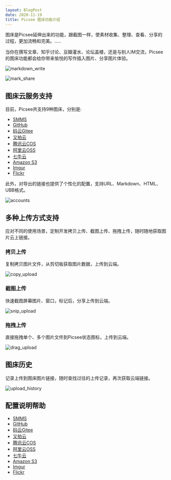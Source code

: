```yaml
---
layout: BlogPost
date: 2020-11-19
title: Picsee 图床功能介绍
---
```


图床是Picsee延伸出来的功能，跟截图一样，使素材收集、整理、查看、分享的过程，更加流畅和完美。.....
<!-- more -->

当你在撰写文章、知乎讨论、豆瓣灌水、论坛盖楼，还是与别人IM交流，Picsee的图床功能都会给你带来愉悦的写作插入图片、分享图片体验。

![markdown_write](./images/Picsee_imageCloud/markdown_write.gif)

![mark_share](./images/Picsee_imageCloud/mark_share.gif)

## 图床云服务支持
目前，Picsee共支持9种图床，分别是:

- [SMMS](https://sm.ms/)
- [GitHub](https://github.com/)
- [码云Gitee](https://gitee.com/)
- [又拍云](https://www.upyun.com/products/file-storage)
- [腾讯云COS](https://cloud.tencent.com/product/cos)
- [阿里云OSS](https://cn.aliyun.com/product/oss)
- [七牛云](https://www.qiniu.com/products/kodo)
- [Amazon S3](https://aws.amazon.com/cn/s3/)
- [Imgur](https://imgur.com/)
- [Flickr](https://www.flickr.com/)

此外，对导出的链接也提供了个性化的配置，支持URL、Markdown、HTML、UBB格式。

![accounts](./images/Picsee_imageCloud/accounts.png)

## 多种上传方式支持
应对不同的使用场景，定制开发拷贝上传、截图上传、拖拽上传，随时随地获取图片云上链接。

### 拷贝上传
复制拷贝图片文件，从剪切板获取图片数据，上传到云端。

![copy_upload](./images/Picsee_imageCloud/copy_upload.gif)

### 截图上传
快速截图屏幕图片、窗口，标记后，分享上传到云端。

![snip_upload](./images/Picsee_imageCloud/snip_upload.gif)

### 拖拽上传
直接拖拽单个、多个图片文件到Picsee状态图标，上传到云端。

![drag_upload](./images/Picsee_imageCloud/drag_upload.gif)

## 图床历史
记录上传到图床图片链接，随时查找过往的上传记录，再次获取云端链接。

![upload_history](./images/Picsee_imageCloud/upload_history.gif)


## 配置说明帮助

- [SMMS](https://picsee.chitaner.com/blog/Picsee_imageCloud_smms.html)
- [GitHub](https://picsee.chitaner.com/blog/Picsee_imageCloud_github.html)
- [码云Gitee](https://picsee.chitaner.com/blog/Picsee_imageCloud_gitee.html)
- [又拍云](https://picsee.chitaner.com/blog/Picsee_imageCloud_upyun.html)
- [腾讯云COS](https://picsee.chitaner.com/blog/Picsee_imageCloud_tencent.html)
- [阿里云OSS](https://picsee.chitaner.com/blog/Picsee_imageCloud_aliyun.html)
- [七牛云](https://picsee.chitaner.com/blog/Picsee_imageCloud_qiniu.html)
- [Amazon S3](https://picsee.chitaner.com/blog/Picsee_imageCloud_amazonS3.html)
- [Imgur](https://picsee.chitaner.com/blog/Picsee_imageCloud_imgur.html)
- [Flickr](https://picsee.chitaner.com/blog/Picsee_imageCloud_flickr.html)